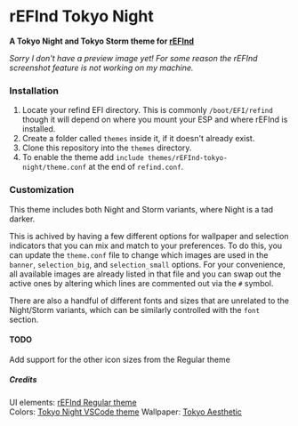 # rEFInd Tokyo Night

**A Tokyo Night and Tokyo Storm theme for [rEFInd](https://www.rodsbooks.com/refind/index.html)**


*Sorry I don't have a preview image yet! For some reason the rEFInd screenshot feature is not working on my machine.*


### Installation

 1. Locate your refind EFI directory. This is commonly `/boot/EFI/refind`
    though it will depend on where you mount your ESP and where rEFInd is
    installed.
 2. Create a folder called `themes` inside it, if it doesn't already exist.
 3. Clone this repository into the `themes` directory.
 4. To enable the theme add `include themes/rEFInd-tokyo-night/theme.conf` at the end of
    `refind.conf`.



### Customization
This theme includes both Night and Storm variants, where Night is a tad darker.

This is achived by having a few different options for wallpaper and selection indicators that you can mix and match to your preferences. To do this, you can update the `theme.conf` file to change which images are used in the `banner`, `selection_big`, and `selection_small` options. For your convenience, all available images are already listed in that file and you can swap out the active ones by altering which lines are commented out via the `#` symbol.

There are also a handful of different fonts and sizes that are unrelated to the Night/Storm variants, which can be similarly controlled with the `font` section.


#### TODO
Add support for the other icon sizes from the Regular theme


##### Credits
UI elements: [rEFInd Regular theme](https://github.com/bobafetthotmail/refind-theme-regular)\
Colors: [Tokyo Night VSCode theme](https://github.com/enkia/tokyo-night-vscode-theme)
Wallpaper: [Tokyo Aesthetic](https://wallpapercave.com/w/wp6570018)